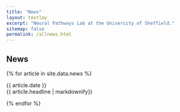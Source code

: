 ```yaml
---
title: "News"
layout: textlay
excerpt: "Neural Pathways Lab at the University of Sheffield."
sitemap: false
permalink: /allnews.html
---
```


## News

{% for article in site.data.news %}
<p>{{ article.date }} <br> {{ article.headline | markdownify}}</p>
{% endfor %}

